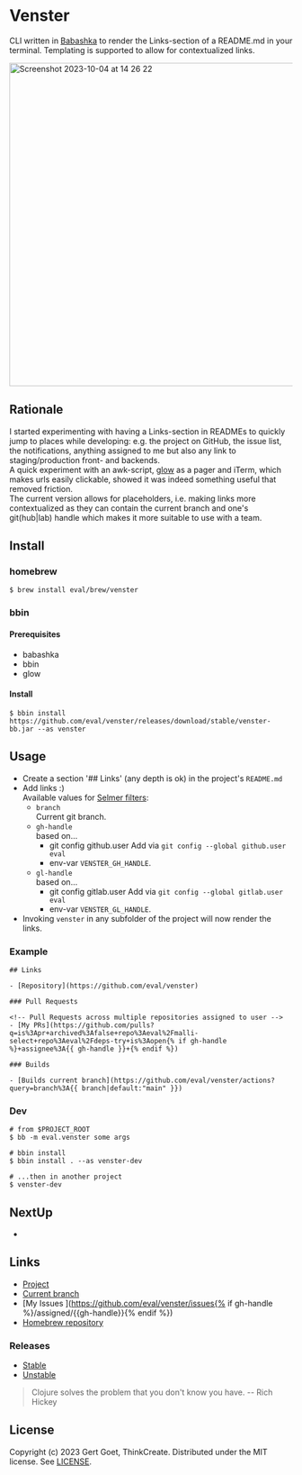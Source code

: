 # Venster

CLI written in [Babashka](https://babashka.org/) to render the Links-section of a README.md in your terminal. Templating is supported to allow for contextualized links.

<img width="574" alt="Screenshot 2023-10-04 at 14 26 22" src="https://github.com/eval/venster/assets/290596/18ee6c58-529f-4202-8d51-f871a499be66">

## Rationale

I started experimenting with having a Links-section in READMEs to quickly jump to places while developing: e.g. the project on GitHub, the issue list, the notifications, anything assigned to me but also any link to staging/production front- and backends.  
A quick experiment with an awk-script, [glow](https://github.com/charmbracelet/glow) as a pager and iTerm, which makes urls easily clickable, showed it was indeed something useful that removed friction.  
The current version allows for placeholders, i.e. making links more contextualized as they can contain the current branch and one's git(hub|lab) handle which makes it more suitable to use with a team.


## Install

### homebrew

``` shell
$ brew install eval/brew/venster
```

### bbin

#### Prerequisites

* babashka
* bbin
* glow

#### Install

``` shell
$ bbin install https://github.com/eval/venster/releases/download/stable/venster-bb.jar --as venster
```

## Usage

* Create a section '## Links' (any depth is ok) in the project's `README.md`
* Add links :)  
  Available values for [Selmer filters](https://github.com/yogthos/Selmer?tab=readme-ov-file#built-in-filters-1):
  - `branch`  
    Current git branch.
  - `gh-handle`  
    based on...
    - git config github.user
      Add via `git config --global github.user eval`
    - env-var `VENSTER_GH_HANDLE`.
  - `gl-handle`  
    based on...
    - git config gitlab.user
      Add via `git config --global gitlab.user eval`
    - env-var `VENSTER_GL_HANDLE`.
* Invoking `venster` in any subfolder of the project will now render the links.

### Example

```
## Links

- [Repository](https://github.com/eval/venster)

### Pull Requests

<!-- Pull Requests across multiple repositories assigned to user -->
- [My PRs](https://github.com/pulls?q=is%3Apr+archived%3Afalse+repo%3Aeval%2Fmalli-select+repo%3Aeval%2Fdeps-try+is%3Aopen{% if gh-handle %}+assignee%3A{{ gh-handle }}+{% endif %})

### Builds

- [Builds current branch](https://github.com/eval/venster/actions?query=branch%3A{{ branch|default:"main" }}) 
```

### Dev

``` shell
# from $PROJECT_ROOT
$ bb -m eval.venster some args

# bbin install
$ bbin install . --as venster-dev

# ...then in another project
$ venster-dev
```

## NextUp

- 

## Links

- [Project               ](https://github.com/eval/venster)
- [Current branch        ](https://github.com/eval/venster/tree/{{branch|default:"main"}})
- [My Issues             ](https://github.com/eval/venster/issues{% if gh-handle %}/assigned/{{gh-handle}}{% endif %})
- [Homebrew repository   ](https://github.com/eval/homebrew-brew)


### Releases

- [Stable](https://github.com/eval/venster/releases/tag/stable)
- [Unstable](https://github.com/eval/venster/releases/tag/unstable)

> Clojure solves the problem that you don't know you have. -- Rich Hickey

## License

Copyright (c) 2023 Gert Goet, ThinkCreate. Distributed under the MIT license. See [LICENSE](./LICENSE).
